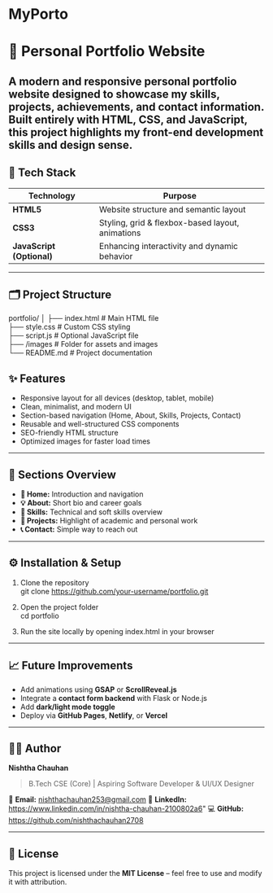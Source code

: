 # MyPorto
# 💼 Personal Portfolio Website  

A modern and responsive **personal portfolio website** designed to showcase my **skills, projects, achievements, and contact information**.  
Built entirely with **HTML, CSS, and JavaScript**, this project highlights my front-end development skills and design sense.  
---
## 🧱 Tech Stack  
| Technology | Purpose |
|-------------|----------|
| **HTML5** | Website structure and semantic layout |
| **CSS3** | Styling, grid & flexbox-based layout, animations |
| **JavaScript (Optional)** | Enhancing interactivity and dynamic behavior |

---
## 🗂️ Project Structure  
portfolio/
│
├── index.html          # Main HTML file  
├── style.css           # Custom CSS styling  
├── script.js           # Optional JavaScript file  
├── /images             # Folder for assets and images  
└── README.md           # Project documentation


## ✨ Features  
- Responsive layout for all devices (desktop, tablet, mobile)  
- Clean, minimalist, and modern UI  
- Section-based navigation (Home, About, Skills, Projects, Contact)  
- Reusable and well-structured CSS components  
- SEO-friendly HTML structure  
- Optimized images for faster load times  

---

## 📸 Sections Overview  
- **👋 Home:** Introduction and navigation  
- **💡 About:** Short bio and career goals  
- **🧠 Skills:** Technical and soft skills overview  
- **🧩 Projects:** Highlight of academic and personal work  
- **📞 Contact:** Simple way to reach out  

---

## ⚙️ Installation & Setup  
1. Clone the repository  
   git clone https://github.com/your-username/portfolio.git

2. Open the project folder  
   cd portfolio
   
3. Run the site locally by opening index.html in your browser  

---

## 📈 Future Improvements  
- Add animations using **GSAP** or **ScrollReveal.js**  
- Integrate a **contact form backend** with Flask or Node.js  
- Add **dark/light mode toggle**  
- Deploy via **GitHub Pages**, **Netlify**, or **Vercel**  

---

## 👩‍💻 Author  
**Nishtha Chauhan**  
> B.Tech CSE (Core) | Aspiring Software Developer & UI/UX Designer  

📧 **Email:** nishthachauhan253@gmail.com 
🔗 **LinkedIn:** https://www.linkedin.com/in/nishtha-chauhan-2100802a6"
💻 **GitHub:** https://github.com/nishthachauhan2708

---

## 📜 License  
This project is licensed under the **MIT License** – feel free to use and modify it with attribution.  
